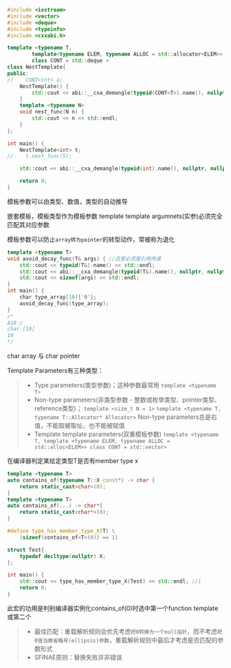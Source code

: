 ```c++
#include <iostream>
#include <vector>
#include <deque>
#include <typeinfo>
#include <cxxabi.h>

template <typename T,
        template<typename ELEM, typename ALLOC = std::allocator<ELEM>>
        class CONT = std::deque >
class NestTemplate{
public:
//    CONT<int> a;
    NestTemplate() {
        std::cout << abi::__cxa_demangle(typeid(CONT<T>).name(), nullptr, nullptr, nullptr) << std::endl;
    }
    template <typename N>
    void nest_func(N n) {
        std::cout << n << std::endl;
    }
};

int main() {
    NestTemplate<int> t;
//    t.nest_func(5);

    std::cout << abi::__cxa_demangle(typeid(int).name(), nullptr, nullptr, nullptr) << std::endl;

    return 0;
}
```

模板参数可以由类型、数值，类型的自动推导

嵌套模板，模板类型作为模板参数
template template argumnets(实参)必须完全匹配其对应参数

模板参数可以防止`array转为pointer`的转型动作，常被称为退化
```c++
template <typename T>
void avoid_decay_func(T& args) { //这里必须是引用传递
    std::cout << typeid(T&).name() << std::endl;
    std::cout << abi::__cxa_demangle(typeid(T&).name(), nullptr, nullptr, nullptr) << std::endl;
    std::cout << sizeof(args) << std::endl;
}
int main() {
    char type_array[10]{'0'};
    avoid_decay_func(type_array);
}
/*
A10_c
char [10]
10
*/
```
char array 与 char pointer


Template Parameters有三种类型：
>* Type parameters(类型参数)；这种参数最常用 `template <typename T>`
>* Non-type parameters(非类型参数 - 整数或枚举类型、pointer类型、reference类型)； `template <size_t N = 1>` `template <typename T, typename T::Allocator* Allocator>`
Non-type parameters总是右值，不能取被取址，也不能被赋值
>* Template template parameters(双重模板参数) `template <typename T, template <typename ELEM, typename ALLOC = std::alloc<ELEM>> class CONT = std::vector>`

在编译器判定某给定类型T是否有member type x
```c++
template <typename T>
auto contains_of(typename T::X const*) -> char {
    return static_cast<char>(0);
}
template <typename T>
auto contains_of(...) -> char*{
    return static_cast<char*>(0);
}

#define type_has_member_type_X(T) \
    (sizeof(contains_of<T>(0)) == 1)

struct Test{
    typedef decltype(nullptr) X;
};

int main() {
    std::cout << type_has_member_type_X(Test) << std::endl; //1
    return 0;
}
```
此宏的功用是判别编译器实例化contains_of<T>(0)时选中第一个function template或第二个
>* 最佳匹配：重载解析规则会优先考虑`把0转换为一个null指针`，而不考虑`把0值当做省略号(ellipsis)参数`，重载解析规则中最后才考虑是否匹配的参数形式
>* SFINAE原则：替换失败并非错误
